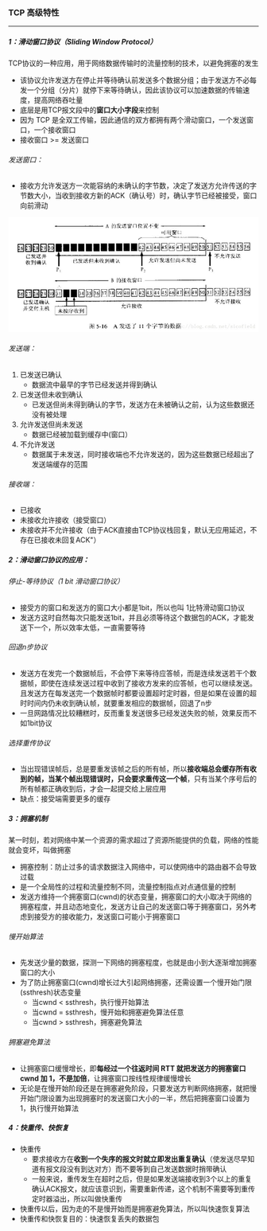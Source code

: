 ### TCP 高级特性

------

##### 1：滑动窗口协议（Sliding Window Protocol）

​	TCP协议的一种应用，用于网络数据传输时的流量控制的技术，以避免拥塞的发生

- 该协议允许发送方在停止并等待确认前发送多个数据分组；由于发送方不必每发一个分组（分片）就停下来等待确认，因此该协议可以加速数据的传输速度，提高网络吞吐量
- 底层是用TCP报文段中的**窗口大小字段**来控制
- 因为 TCP 是全双工传输，因此通信的双方都拥有两个滑动窗口，一个发送窗口，一个接收窗口
- 接收窗口 >= 发送窗口

###### 发送窗口：

- 接收方允许发送方一次能容纳的未确认的字节数，决定了发送方允许传送的字节数大小，当收到接收方新的ACK（确认号）时，确认字节已经被接受，窗口向前滑动

![](https://github.com/likang315/Web-Developing/blob/master/2%EF%BC%9A%E8%AE%A1%E7%AE%97%E6%9C%BA%E7%BD%91%E7%BB%9C/%E4%BC%A0%E8%BE%93%E5%B1%82/%E5%8F%91%E9%80%81%E7%AA%97%E5%8F%A3_1.jpg?raw=true)

###### 发送端：

1. 已发送已确认
   - 数据流中最早的字节已经发送并得到确认
2. 已发送但未收到确认
   - 已发送但尚未得到确认的字节，发送方在未被确认之前，认为这些数据还没有被处理
3. 允许发送但尚未发送
   - 数据已经被加载到缓存中(窗口）
4. 不允许发送
   - 数据属于未发送，同时接收端也不允许发送的，因为这些数据已经超出了发送端缓存的范围

###### 接收端：

- 已接收
- 未接收允许接收（接受窗口）
- 未接收并不允许接收（由于ACK直接由TCP协议栈回复，默认无应用延迟，不存在已接收未回复ACK"）

##### 2：滑动窗口协议的应用：

###### 停止-等待协议（1 bit 滑动窗口协议）

- 接受方的窗口和发送方的窗口大小都是1bit，所以也叫 1比特滑动窗口协议
- 发送方这时自然每次只能发送1bit，并且必须等待这个数据包的ACK，才能发送下一个，所以效率太低，一直需要等待

###### 回退n步协议

- 发送方在发完一个数据帧后，不会停下来等待应答帧，而是连续发送若干个数据帧，即使在连续发送过程中收到了接收方发来的应答帧，也可以继续发送。且发送方在每发送完一个数据帧时都要设置超时定时器，但是如果在设置的超时时间内仍未收到确认帧，就要重发相应的数据帧，回退了n步
- 一旦网路情况比较糟糕时，反而重复发送很多已经发送失败的帧，效果反而不如1bit协议

###### 选择重传协议

- 当出现错误帧后，总是要重发该帧之后的所有帧，所以**接收端总会缓存所有收到的帧，当某个帧出现错误时，只会要求重传这一个帧**，只有当某个序号后的所有帧都正确收到后，才会一起提交给上层应用
- 缺点：接受端需要更多的缓存

##### 3：拥塞机制

​	某一时刻，若对网络中某一个资源的需求超过了资源所能提供的负载，网络的性能就会变坏，叫做拥塞	

- 拥塞控制：防止过多的请求数据注入网络中，可以使网络中的路由器不会导致过载
- 是一个全局性的过程和流量控制不同，流量控制指点对点通信量的控制
- 发送方维持一个拥塞窗口(cwnd)的状态变量，拥塞窗口的大小取决于网络的拥塞程度，并且动态地变化，发送方让自己的发送窗口等于拥塞窗口，另外考虑到接受方的接收能力，发送窗口可能小于拥塞窗口

###### 慢开始算法

- 先发送少量的数据，探测一下网络的拥塞程度，也就是由小到大逐渐增加拥塞窗口的大小
- 为了防止拥塞窗口(cwnd)增长过大引起网络拥塞，还需设置一个慢开始门限(ssthresh)状态变量
  - 当cwnd < ssthresh，执行慢开始算法
  - 当cwnd = ssthresh，慢开始和拥塞避免算法任意
  - 当cwnd > ssthresh，拥塞避免算法

###### 拥塞避免算法

- 让拥塞窗口缓慢增长，即**每经过一个往返时间 RTT 就把发送方的拥塞窗口cwnd 加 1，不是加倍**，让拥塞窗口按线性规律缓慢增长
- 无论是在慢开始阶段还是在拥塞避免阶段，只要发送方判断网络拥塞，就把慢开始门限设置为出现拥塞时的发送窗口大小的一半，然后把拥塞窗口设置为1，执行慢开始算法

##### 4：快重传、快恢复

- 快重传
  - 要求接收方在**收到一个失序的报文时就立即发出重复确认**（使发送尽早知道有报文段没有到达对方）而不要等到自己发送数据时捎带确认
  - 一般来说，重传发生在超时之后，但是如果发送端接收到3个以上的重复确认ACK报文，就应该意识到，需要重新传递，这个机制不需要等到重传定时器溢出，所以叫做快重传
- 快重传以后，因为走的不是慢开始而是拥塞避免算法，所以叫快速恢复算法
- 快重传和快恢复目的：快速恢复丢失的数据包





